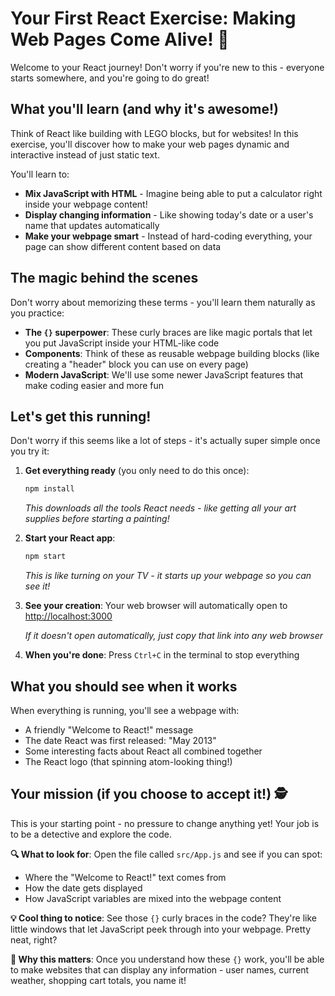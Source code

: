 # Your First React Exercise: Making Web Pages Come Alive! 🚀

Welcome to your React journey! Don't worry if you're new to this - everyone starts somewhere, and you're going to do great!

## What you'll learn (and why it's awesome!)

Think of React like building with LEGO blocks, but for websites! In this exercise, you'll discover how to make your web pages dynamic and interactive instead of just static text.

You'll learn to:
- **Mix JavaScript with HTML** - Imagine being able to put a calculator right inside your webpage content!
- **Display changing information** - Like showing today's date or a user's name that updates automatically
- **Make your webpage smart** - Instead of hard-coding everything, your page can show different content based on data

## The magic behind the scenes

Don't worry about memorizing these terms - you'll learn them naturally as you practice:

- **The `{}` superpower**: These curly braces are like magic portals that let you put JavaScript inside your HTML-like code
- **Components**: Think of these as reusable webpage building blocks (like creating a "header" block you can use on every page)
- **Modern JavaScript**: We'll use some newer JavaScript features that make coding easier and more fun

## Let's get this running! 

Don't worry if this seems like a lot of steps - it's actually super simple once you try it:

1. **Get everything ready** (you only need to do this once):
   ```bash
   npm install
   ```
   *This downloads all the tools React needs - like getting all your art supplies before starting a painting!*

2. **Start your React app**:
   ```bash
   npm start
   ```
   *This is like turning on your TV - it starts up your webpage so you can see it!*

3. **See your creation**: 
   Your web browser will automatically open to [http://localhost:3000](http://localhost:3000)
   
   *If it doesn't open automatically, just copy that link into any web browser*

4. **When you're done**: Press `Ctrl+C` in the terminal to stop everything

## What you should see when it works

When everything is running, you'll see a webpage with:

- A friendly "Welcome to React!" message
- The date React was first released: "May 2013"
- Some interesting facts about React all combined together
- The React logo (that spinning atom-looking thing!)

## Your mission (if you choose to accept it!) 🕵️

This is your starting point - no pressure to change anything yet! Your job is to be a detective and explore the code.

**🔍 What to look for**: Open the file called `src/App.js` and see if you can spot:
- Where the "Welcome to React!" text comes from
- How the date gets displayed
- How JavaScript variables are mixed into the webpage content

**💡 Cool thing to notice**: See those `{}` curly braces in the code? They're like little windows that let JavaScript peek through into your webpage. Pretty neat, right?

**🎯 Why this matters**: Once you understand how these `{}` work, you'll be able to make websites that can display any information - user names, current weather, shopping cart totals, you name it!
